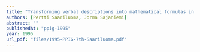 ```yaml
---
title: "Transforming verbal descriptions into mathematical formulas in spreadsheet calculation"
authors: [Pertti Saariluoma, Jorma Sajaniemi]
abstract: ""
publishedAt: "ppig-1995"
year: 1995
url_pdf: "files/1995-PPIG-7th-Saariluoma.pdf"
---
```

